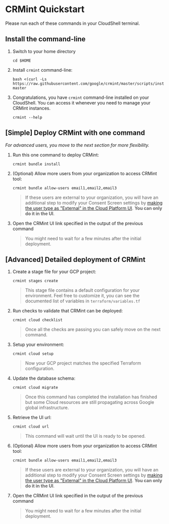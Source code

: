 # CRMint Quickstart

Please run each of these commands in your CloudShell terminal.

## Install the command-line

1.  Switch to your home directory

    ```shell
    cd $HOME
    ```

1.  Install `crmint` command-line:

    ```shell
    bash <(curl -Ls https://raw.githubusercontent.com/google/crmint/master/scripts/install.sh) master
    ```

1.  Congratulations, you have `crmint` command-line installed on your CloudShell. You can access it whenever you need to manage your CRMint instances.

    ```shell
    crmint --help
    ```

## [Simple] Deploy CRMint with one command

_For advanced users, you move to the next section for more flexibility._

1.  Run this one command to deploy CRMint:

    ```shell
    crmint bundle install
    ```

1.  (Optional) Allow more users from your organization to access CRMint tool:

    ```shell
    crmint bundle allow-users email1,email2,email3
    ```

    > If these users are external to your organization, you will have an
    > additional step to modify your Consent Screen settings by
    > [making the user type as "External" in the Cloud Platform UI](https://console.cloud.google.com/apis/credentials/consent).
    > **You can only do it in the UI**.

1.  Open the CRMint UI link specified in the output of the previous command

    > You might need to wait for a few minutes after the initial deployment.

## [Advanced] Detailed deployment of CRMint

1.  Create a stage file for your GCP project:

    ```shell
    crmint stages create
    ```

    > This stage file contains a default configuration for your environment.
    > Feel free to customize it, you can see the documented list of variables
    > in `terraform/variables.tf`

1.  Run checks to validate that CRMint can be deployed:

    ```shell
    crmint cloud checklist
    ```

    > Once all the checks are passing you can safely move on the next command.

1.  Setup your environment:

    ```shell
    crmint cloud setup
    ```

    > Now your GCP project matches the specified Terraform configuration.

1.  Update the database schema:

    ```shell
    crmint cloud migrate
    ```

    > Once this command has completed the installation has finished but some
    > Cloud resources are still propagating across Google global infrastructure.

1.  Retrieve the UI url:

    ```shell
    crmint cloud url
    ```

    > This command will wait until the UI is ready to be opened.


1.  (Optional) Allow more users from your organization to access CRMint tool:

    ```shell
    crmint bundle allow-users email1,email2,email3
    ```

    > If these users are external to your organization, you will have an
    > additional step to modify your Consent Screen settings by
    > [making the user type as "External" in the Cloud Platform UI](https://console.cloud.google.com/apis/credentials/consent).
    > **You can only do it in the UI**.

1.  Open the CRMint UI link specified in the output of the previous command

    > You might need to wait for a few minutes after the initial deployment.

